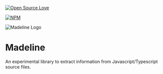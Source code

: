 [![Open Source Love](https://badges.frapsoft.com/os/mit/mit.svg?v=102)](https://opensource.org/licenses/MIT)

[![NPM](https://nodei.co/npm/madeline.png?downloads=true&downloadRank=true&stars=true)](https://nodei.co/npm/madeline/)

![Madeline Logo](https://i.imgur.com/yG1DEmn.png)
# Madeline
An experimental library to extract information from Javascript/Typescript source files.
